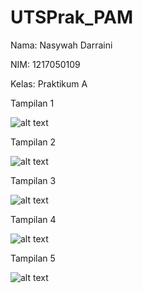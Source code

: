 # UTSPrak_PAM

Nama: Nasywah Darraini

NIM: 1217050109 

Kelas: Praktikum A 

Tampilan 1 

![alt text](https://github.com/nasywahdarraini20/UTSPrak_PAM/blob/main/tampilan1.jpeg?raw=true) 

Tampilan 2 

![alt text](https://github.com/nasywahdarraini20/UTSPrak_PAM/blob/main/tampilan2.jpeg?raw=true)

Tampilan 3

![alt text](https://github.com/nasywahdarraini20/UTSPrak_PAM/blob/main/tampilan3.jpeg?raw=true)

Tampilan 4 

![alt text](https://github.com/nasywahdarraini20/UTSPrak_PAM/blob/main/tampilan4.jpeg?raw=true) 

Tampilan 5 

![alt text](https://github.com/nasywahdarraini20/UTSPrak_PAM/blob/main/tampilan5.jpeg?raw=true) 
